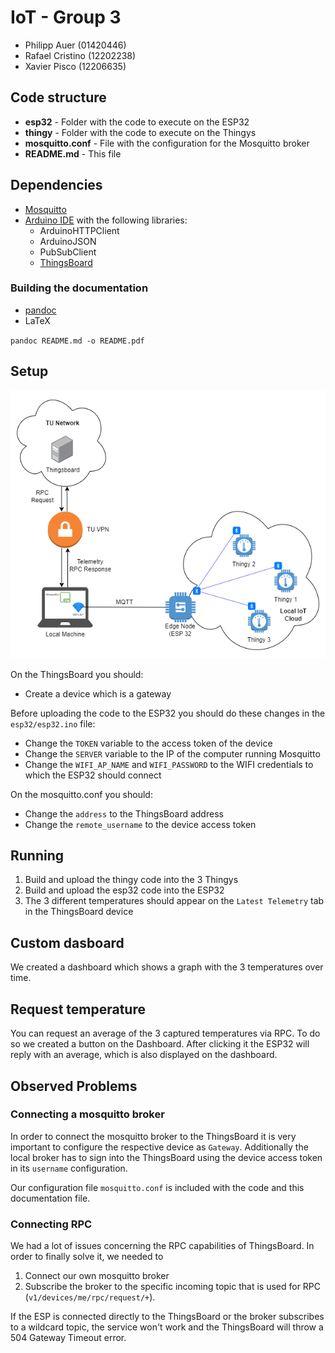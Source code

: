 # IoT - Group 3

- Philipp Auer (01420446)
- Rafael Cristino (12202238)
- Xavier Pisco (12206635)

## Code structure

- **esp32** - Folder with the code to execute on the ESP32
- **thingy** - Folder with the code to execute on the Thingys
- **mosquitto.conf** - File with the configuration for the Mosquitto broker
- **README.md** - This file

## Dependencies

- [Mosquitto](https://mosquitto.org)
- [Arduino IDE](https://www.cc/en/software/) with the  following libraries:
    - ArduinoHTTPClient
    - ArduinoJSON
    - PubSubClient
    - [ThingsBoard](https://thingsboard.io/)

### Building the documentation

 - [pandoc](https://pandoc.org/)
 - LaTeX

`pandoc README.md -o README.pdf`

## Setup

![Setup Diagram](./docs/setup.png)

On the ThingsBoard you should:
- Create a device which is a gateway

Before uploading the code to the ESP32 you should do these changes in the  `esp32/esp32.ino` file:
- Change the `TOKEN` variable to the access token of the device
- Change the `SERVER` variable to the IP of the computer running Mosquitto
- Change the `WIFI_AP_NAME` and `WIFI_PASSWORD` to the WIFI credentials to which the ESP32 should connect

On the mosquitto.conf you should:
- Change the `address` to the ThingsBoard address
- Change the `remote_username` to the device access token

## Running

1. Build and upload the thingy code into the 3 Thingys
1. Build and upload the esp32 code into the ESP32
1. The 3 different temperatures should appear on the `Latest Telemetry` tab in the ThingsBoard device

## Custom dasboard

We created a dashboard which shows a graph with the 3 temperatures over time.

## Request temperature

You can request an average of the 3 captured temperatures via RPC. To do so we created a button on the Dashboard. After clicking it the ESP32 will reply with an average, which is also displayed on the dashboard.

## Observed Problems

### Connecting a mosquitto broker

In order to connect the mosquitto broker to the ThingsBoard it is very important to configure the respective device as `Gateway`. Additionally the local broker has to sign into the ThingsBoard using the device access token in its `username` configuration.

Our configuration file `mosquitto.conf` is included with the code and this documentation file.

### Connecting RPC

We had a lot of issues concerning the RPC capabilities of ThingsBoard. In order to finally solve it, we needed to

 1. Connect our own mosquitto broker
 2. Subscribe the broker to the specific incoming topic that is used for RPC (`v1/devices/me/rpc/request/+`).

If the ESP is connected directly to the ThingsBoard or the broker subscribes to a wildcard topic, the service won't work and the ThingsBoard will throw a 504 Gateway Timeout error.

